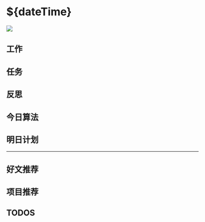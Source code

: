 
# ${dateTime}

![](./bg-imgs/${dateTime}.jpg)

## 工作

## 任务
## 反思

## 今日算法


## 明日计划

---

## 好文推荐

## 项目推荐


## TODOS